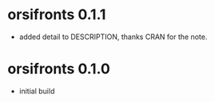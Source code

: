 # orsifronts 0.1.1

* added detail to DESCRIPTION, thanks CRAN for the note. 

# orsifronts 0.1.0

* initial build
